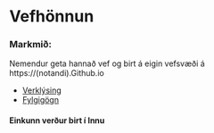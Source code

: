 # Vefhönnun

### Markmið:
Nemendur geta hannað vef og birt á eigin vefsvæði á https://(notandi).Github.io

* [Verklýsing](Verkefni_7.pdf)
* [Fylgigögn](https://github.com/vefgrunnur/Namsefni/tree/main/Namsefni-7)

#### Einkunn verður birt í Innu
